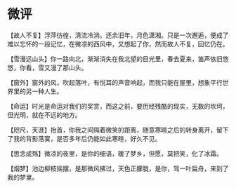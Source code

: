 # 微评

【故人不复】浮萍彷徨，清流冷淌。还余旧年，月色潇湘。只是一次邂逅，便成了难以忘怀的一段记忆，在微凉的西风中，又想起了你，然而故人不复，回忆仍在。 

【雪漫远山头】你一路向北，渐渐消失在我北望的目光里，春去夏来，笛声依旧悠悠，你看，雪又漫了那山头。 

【窗外】窗外的风，吹起落叶，有悦耳的声音响起，而我只能在屋里，想象平行世界里的另一种人生。 

【命运】时光是命运对我们的奖赏，而这之前，要历经残酷的现实，无数的坎坷，但光明，就在不远的地方。 

【咫尺，天涯】抬首，你我之间隔着微笑的距离，随意寒暄之后的转身离开，留下了我的背影落寞，是否多年后仍能如此寒暄，好久不见。 

【思念成殇】微凉的夜里，是你的细语，暖了梦乡，但愿，莫把笑，化了冰霜。 

【烟梦】池边柳枝摇摆，是那微风拂过，天色正朦胧，是你，驾一叶扁舟，来到了我的梦里。